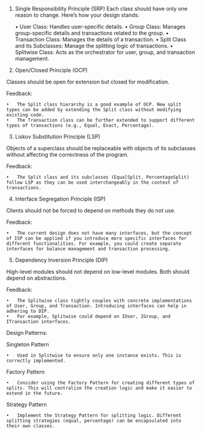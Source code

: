 1. Single Responsibility Principle (SRP)
Each class should have only one reason to change. Here’s how your design stands:

	•	User Class: Handles user-specific details.
	•	Group Class: Manages group-specific details and transactions related to the group.
	•	Transaction Class: Manages the details of a transaction.
	•	Split Class and its Subclasses: Manage the splitting logic of transactions.
	•	Splitwise Class: Acts as the orchestrator for user, group, and transaction management.


2. Open/Closed Principle (OCP)

Classes should be open for extension but closed for modification.

Feedback:

	•	The Split class hierarchy is a good example of OCP. New split types can be added by extending the Split class without modifying existing code.
	•	The Transaction class can be further extended to support different types of transactions (e.g., Equal, Exact, Percentage).

3. Liskov Substitution Principle (LSP)

Objects of a superclass should be replaceable with objects of its subclasses without affecting the correctness of the program.

Feedback:

	•	The Split class and its subclasses (EqualSplit, PercentageSplit) follow LSP as they can be used interchangeably in the context of transactions.


4. Interface Segregation Principle (ISP)

Clients should not be forced to depend on methods they do not use.

Feedback:

	•	The current design does not have many interfaces, but the concept of ISP can be applied if you introduce more specific interfaces for different functionalities. For example, you could create separate interfaces for balance management and transaction processing.


5. Dependency Inversion Principle (DIP)

High-level modules should not depend on low-level modules. Both should depend on abstractions.

Feedback:

	•	The Splitwise class tightly couples with concrete implementations of User, Group, and Transaction. Introducing interfaces can help in adhering to DIP.
	•	For example, Splitwise could depend on IUser, IGroup, and ITransaction interfaces.

Design Patterns:

Singleton Pattern

	•	Used in Splitwise to ensure only one instance exists. This is correctly implemented.

Factory Pattern

	•	Consider using the Factory Pattern for creating different types of splits. This will centralize the creation logic and make it easier to extend in the future.

Strategy Pattern

	•	Implement the Strategy Pattern for splitting logic. Different splitting strategies (equal, percentage) can be encapsulated into their own classes.